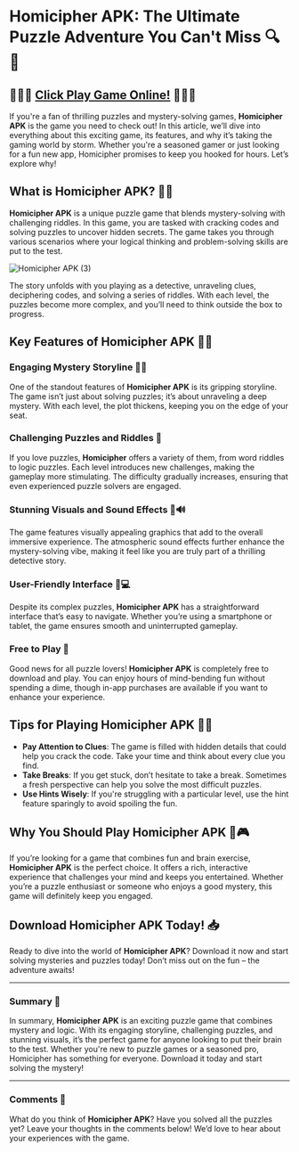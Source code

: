 # Homicipher APK: The Ultimate Puzzle Adventure You Can't Miss 🔍🧩

## 🎅🎅🎅 [Click Play Game Online!](https://bom.so/r7PLTn) 🎅🎅🎅

If you're a fan of thrilling puzzles and mystery-solving games, **Homicipher APK** is the game you need to check out! In this article, we’ll dive into everything about this exciting game, its features, and why it’s taking the gaming world by storm. Whether you're a seasoned gamer or just looking for a fun new app, Homicipher promises to keep you hooked for hours. Let’s explore why!

## What is Homicipher APK? 🤔📱

**Homicipher APK** is a unique puzzle game that blends mystery-solving with challenging riddles. In this game, you are tasked with cracking codes and solving puzzles to uncover hidden secrets. The game takes you through various scenarios where your logical thinking and problem-solving skills are put to the test.

![Homicipher APK (3)](https://github.com/user-attachments/assets/bfb6d783-78bc-4217-9d81-2ce53ce25438)

The story unfolds with you playing as a detective, unraveling clues, deciphering codes, and solving a series of riddles. With each level, the puzzles become more complex, and you’ll need to think outside the box to progress.

## Key Features of Homicipher APK 🏅✨

### Engaging Mystery Storyline 🕵️‍♂️

One of the standout features of **Homicipher APK** is its gripping storyline. The game isn’t just about solving puzzles; it’s about unraveling a deep mystery. With each level, the plot thickens, keeping you on the edge of your seat.

### Challenging Puzzles and Riddles 🧩

If you love puzzles, **Homicipher** offers a variety of them, from word riddles to logic puzzles. Each level introduces new challenges, making the gameplay more stimulating. The difficulty gradually increases, ensuring that even experienced puzzle solvers are engaged.

### Stunning Visuals and Sound Effects 🎨🔊

The game features visually appealing graphics that add to the overall immersive experience. The atmospheric sound effects further enhance the mystery-solving vibe, making it feel like you are truly part of a thrilling detective story.

### User-Friendly Interface 📱💻

Despite its complex puzzles, **Homicipher APK** has a straightforward interface that’s easy to navigate. Whether you’re using a smartphone or tablet, the game ensures smooth and uninterrupted gameplay.

### Free to Play 💸

Good news for all puzzle lovers! **Homicipher APK** is completely free to download and play. You can enjoy hours of mind-bending fun without spending a dime, though in-app purchases are available if you want to enhance your experience.

## Tips for Playing Homicipher APK 🧠💡

- **Pay Attention to Clues**: The game is filled with hidden details that could help you crack the code. Take your time and think about every clue you find.
- **Take Breaks**: If you get stuck, don’t hesitate to take a break. Sometimes a fresh perspective can help you solve the most difficult puzzles.
- **Use Hints Wisely**: If you're struggling with a particular level, use the hint feature sparingly to avoid spoiling the fun.

## Why You Should Play Homicipher APK 📲🎮

If you’re looking for a game that combines fun and brain exercise, **Homicipher APK** is the perfect choice. It offers a rich, interactive experience that challenges your mind and keeps you entertained. Whether you’re a puzzle enthusiast or someone who enjoys a good mystery, this game will definitely keep you engaged.

## Download Homicipher APK Today! 📥

Ready to dive into the world of **Homicipher APK**? Download it now and start solving mysteries and puzzles today! Don’t miss out on the fun – the adventure awaits!

---

### Summary 🔄

In summary, **Homicipher APK** is an exciting puzzle game that combines mystery and logic. With its engaging storyline, challenging puzzles, and stunning visuals, it’s the perfect game for anyone looking to put their brain to the test. Whether you're new to puzzle games or a seasoned pro, Homicipher has something for everyone. Download it today and start solving the mystery!

---

### Comments 💬

What do you think of **Homicipher APK**? Have you solved all the puzzles yet? Leave your thoughts in the comments below! We’d love to hear about your experiences with the game.
